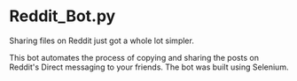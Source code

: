 # Reddit_Bot.py

Sharing files on Reddit just got a whole lot simpler.

This bot automates the process of copying and sharing the posts on Reddit's Direct messaging to your friends.
The bot was built using Selenium.
